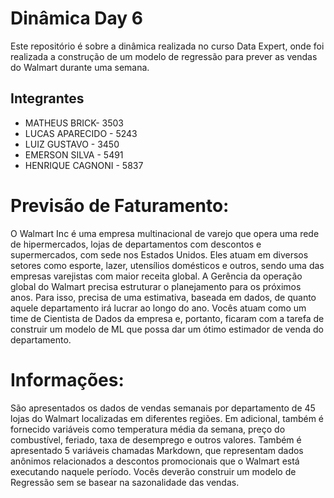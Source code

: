 # Dinâmica Day 6

Este repositório é sobre a dinâmica realizada no curso Data Expert, onde foi realizada a construção de um modelo de regressão para prever as vendas do Walmart durante uma semana.

## Integrantes

- MATHEUS BRICK- 3503 
- LUCAS APARECIDO - 5243 
- LUIZ GUSTAVO - 3450 
- EMERSON SILVA - 5491 
- HENRIQUE CAGNONI - 5837 

# Previsão de Faturamento:
O Walmart Inc é uma empresa multinacional de varejo que opera uma rede de hipermercados, lojas de departamentos com descontos e supermercados, com sede nos Estados Unidos.
Eles atuam em diversos setores como esporte, lazer, utensílios domésticos e outros, sendo uma das empresas varejistas com maior receita global.
A Gerência da operação global do Walmart precisa estruturar o planejamento para os próximos anos.
Para isso, precisa de uma estimativa, baseada em dados, de quanto aquele departamento irá lucrar ao longo do ano.
Vocês atuam como um time de Cientista de Dados da empresa e, portanto, ficaram com a tarefa de construir um modelo de ML que possa dar um ótimo estimador de venda do departamento. 

# Informações:
São apresentados os dados de vendas semanais por departamento de 45 lojas do Walmart localizadas em diferentes regiões. 
Em adicional, também é fornecido variáveis como temperatura média da semana, preço do combustível, feriado, taxa de desemprego e outros valores.
Também é apresentado 5 variáveis chamadas Markdown, que representam dados anônimos relacionados a descontos promocionais que o Walmart está executando naquele período.
Vocês deverão construir um modelo de Regressão sem se basear na sazonalidade das vendas.
